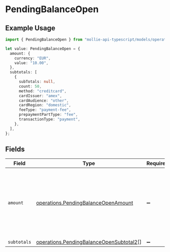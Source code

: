 # PendingBalanceOpen

## Example Usage

```typescript
import { PendingBalanceOpen } from "mollie-api-typescript/models/operations";

let value: PendingBalanceOpen = {
  amount: {
    currency: "EUR",
    value: "10.00",
  },
  subtotals: [
    {
      subTotals: null,
      count: 50,
      method: "creditcard",
      cardIssuer: "amex",
      cardAudience: "other",
      cardRegion: "domestic",
      feeType: "payment-fee",
      prepaymentPartType: "fee",
      transactionType: "payment",
    },
  ],
};
```

## Fields

| Field                                                                                              | Type                                                                                               | Required                                                                                           | Description                                                                                        |
| -------------------------------------------------------------------------------------------------- | -------------------------------------------------------------------------------------------------- | -------------------------------------------------------------------------------------------------- | -------------------------------------------------------------------------------------------------- |
| `amount`                                                                                           | [operations.PendingBalanceOpenAmount](../../models/operations/pendingbalanceopenamount.md)         | :heavy_minus_sign:                                                                                 | In v2 endpoints, monetary amounts are represented as objects with a `currency` and `value` field.  |
| `subtotals`                                                                                        | [operations.PendingBalanceOpenSubtotal2](../../models/operations/pendingbalanceopensubtotal2.md)[] | :heavy_minus_sign:                                                                                 | N/A                                                                                                |